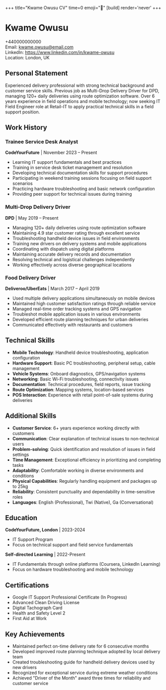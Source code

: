 +++
title="Kwame Owusu CV" 
time=0 
emoji="📄" 
[build]
render='never'
+++

# Kwame Owusu

+440000000000  
Email: kwame.owusu@email.com  
LinkedIn: https://www.linkedin.com/in/kwame-owusu  
Location: London, UK

## Personal Statement

Experienced delivery professional with strong technical background and customer service skills. Previous job as Multi-Drop Delivery Driver for DPD, managing 120+ daily deliveries using route optimization software. Over 6 years experience in field operations and mobile technology; now seeking IT Field Engineer role at Retail-IT to apply practical technical skills in a field support position.

## Work History

### Trainee Service Desk Analyst

**CodeYourFuture** | November 2023 – Present

- Learning IT support fundamentals and best practices
- Training in service desk ticket management and resolution
- Developing technical documentation skills for support procedures
- Participating in weekend training sessions focusing on field support scenarios
- Practicing hardware troubleshooting and basic network configuration
- Providing peer support for technical issues during training

### Multi-Drop Delivery Driver

**DPD** | May 2019 – Present

- Managing 120+ daily deliveries using route optimization software
- Maintaining 4.9 star customer rating through excellent service
- Troubleshooting handheld device issues in field environments
- Training new drivers on delivery systems and mobile applications
- Coordinating with dispatch using digital platforms
- Maintaining accurate delivery records and documentation
- Resolving technical and logistical challenges independently
- Working effectively across diverse geographical locations

### Food Delivery Driver

**Deliveroo/UberEats** | March 2017 – April 2019

- Used multiple delivery applications simultaneously on mobile devices
- Maintained high customer satisfaction ratings through reliable service
- Managed real-time order tracking systems and GPS navigation
- Troubleshot mobile application issues in various environments
- Developed efficient route planning techniques for urban deliveries
- Communicated effectively with restaurants and customers

## Technical Skills

- **Mobile Technology**: Handheld device troubleshooting, application configuration
- **Hardware Support**: Basic PC troubleshooting, peripheral setup, cable management
- **Vehicle Systems**: Onboard diagnostics, GPS/navigation systems
- **Networking**: Basic Wi-Fi troubleshooting, connectivity issues
- **Documentation**: Technical procedures, field reports, issue tracking
- **Route Optimization**: Mapping systems, location-based services
- **POS Interaction**: Experience with retail point-of-sale systems during deliveries

## Additional Skills

- **Customer Service**: 6+ years experience working directly with customers
- **Communication**: Clear explanation of technical issues to non-technical users
- **Problem-solving**: Quick identification and resolution of issues in field settings
- **Time Management**: Exceptional efficiency in prioritizing and completing tasks
- **Adaptability**: Comfortable working in diverse environments and conditions
- **Physical Capabilities**: Regularly handling equipment and packages up to 25kg
- **Reliability**: Consistent punctuality and dependability in time-sensitive roles
- **Languages**: English (Professional), Twi (Native), Ga (Conversational)

## Education

**CodeYourFuture, London** | 2023-2024

- IT Support Program
- Focus on technical support and field service fundamentals

**Self-directed Learning** | 2022-Present

- IT Fundamentals through online platforms (Coursera, LinkedIn Learning)
- Focus on hardware troubleshooting and mobile technology

## Certifications

- Google IT Support Professional Certificate (In Progress)
- Advanced Clean Driving License
- Digital Tachograph Card
- Health and Safety Level 2
- First Aid at Work

## Key Achievements

- Maintained perfect on-time delivery rate for 6 consecutive months
- Developed improved route planning technique adopted by local delivery team
- Created troubleshooting guide for handheld delivery devices used by new drivers
- Recognized for exceptional service during extreme weather conditions
- Achieved "Driver of the Month" award three times for reliability and customer service
